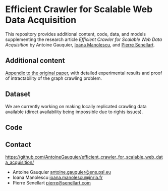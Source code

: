 # Efficient Crawler for Scalable Web Data Acquisition

This repository provides additional content, code, data, and models supplementing the
research article *Efficient Crawler for Scalable Web Data Acquisition* by Antoine Gauquier, 
[Ioana Manolescu](https://pages.saclay.inria.fr/ioana.manolescu/), and [Pierre Senellart](https://pierre.senellart.com/).

## Additional content

[Appendix to the original paper](), with detailed experimental results and 
proof of intractability of the graph crawling problem.

## Dataset

We are currently working on making locally replicated crawling data available (direct availability 
being impossible due to rights issues).

## Code



## Contact

<https://github.com/AntoineGauquier/efficient_crawler_for_scalable_web_data_acquisition/>

* Antoine Gauquier <antoine.gauquier@ens.psl.eu>
* Ioana Manolescu <ioana.manolescu@inria.fr>
* Pierre Senellart <pierre@senellart.com>
